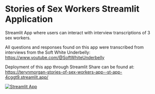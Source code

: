 # Stories of Sex Workers Streamlit Application
Streamlit App where users can interact with interview transcriptions of 3 sex workers. 

All questions and responses found on this app were transcribed from interviews from the Soft White Underbelly: https://www.youtube.com/@SoftWhiteUnderbelly

Deployment of this app through Streamlit Share can be found at: https://terynmorgan-stories-of-sex-workers-app--st-app-4cggt9.streamlit.app/

[![Streamlit App](https://static.streamlit.io/badges/streamlit_badge_black_white.svg)](https://terynmorgan-stories-of-sex-workers-app--st-app-4cggt9.streamlit.app)
